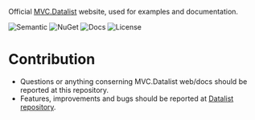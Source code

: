 Official [MVC.Datalist](http://mvc-datalist.azurewebsites.net/) website, used for examples and documentation.

![Semantic](https://img.shields.io/badge/sem-ver-lightgrey.svg?style=plastic)
![NuGet](https://img.shields.io/nuget/v/Datalist.svg?style=plastic)
![Docs](https://img.shields.io/github/release/NonFactors/MVC5.Datalist.Web.svg?style=plastic&label=docs)
![License](https://img.shields.io/badge/license-MIT-green.svg?style=plastic)

# Contribution
- Questions or anything conserning MVC.Datalist web/docs should be reported at this repository.
- Features, improvements and bugs should be reported at [Datalist repository](https://github.com/NonFactors/MVC5.Datalist).
